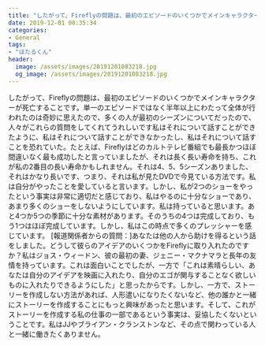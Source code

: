 ```yaml
---
title: "したがって、Fireflyの問題は、最初のエピソードのいくつかでメインキャラクターが死亡することです。"
date: 2019-12-01 08:35:34
categories:
- General
tags:
- "ほたるくん"
header:
  image: /assets/images/20191201083218.jpg
  og_image: /assets/images/20191201083218.jpg
---
```


したがって、Fireflyの問題は、最初のエピソードのいくつかでメインキャラクターが死亡することです。単一のエピソードではなく半年以上にわたって全体が行われたのは奇妙に思えたので、多くの人が最初のシーズンについてだったので、人々がこれらの質問をしてくれてうれしいです私はそれについて話すことができたように、私はそれについて話すことができなかったし、私はそれについて話すことを恐れていた。たとえば、Fireflyはどのカルトテレビ番組でも最長かつほぼ間違いなく最も成功したと言っていましたが、それは長く長い寿命を持ち、これが私の2番目の長い寿命かもしれません。それは4、5、5シーズンありました、それはかなり長いです、つまり、それは私が見たDVDで今見ている方法です。私は自分がやったことを愛していると言います。しかし、私が2つのショーをやったという事実は非常に適切だと感じており、私はやるのに十分なショーであり、あまり多くのショーをしないようにしています。私は持っていると思います。あと4つか5つの季節に十分な素材があります。そのうちの4つは完成しており、もう1つはほぼ完成しています。しかし、私はこの時点で多くのプレッシャーを感じています。 [報道関係者からの質問：]あなたは他の人から助けを得るという話をしました。どうして彼らのアイデアのいくつかをFireflyに取り入れたのですか？私はジョス・ウィードン、彼の最初の妻、ジェニー・マクナマラと長年の友情を持っています。これは面白いことでしたが、一方で「これは素晴らしい、あなたは自分のアイデアを映画に入れたり、自分のエゴが関与することなく欲しいものに入れたりできるようにした」と思ったからです。しかし、一方で、ストーリーを作成しない方法があれば、人形遣いになりたくないなど、他の誰かと一緒にストーリーを作成することにもっと興味があったと思います。そして、これがストーリーを作成する私の仕事の一部であるという事実は、妥協したくないということです。私はJJやブライアン・クランストンなど、その点で関わっている人と一緒に働きたくありません。
